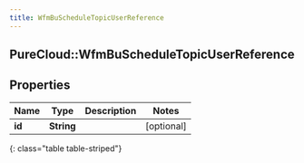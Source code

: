 ```yaml
---
title: WfmBuScheduleTopicUserReference
---
```

## PureCloud::WfmBuScheduleTopicUserReference

## Properties

|Name | Type | Description | Notes|
|------------ | ------------- | ------------- | -------------|
| **id** | **String** |  | [optional] |
{: class="table table-striped"}


